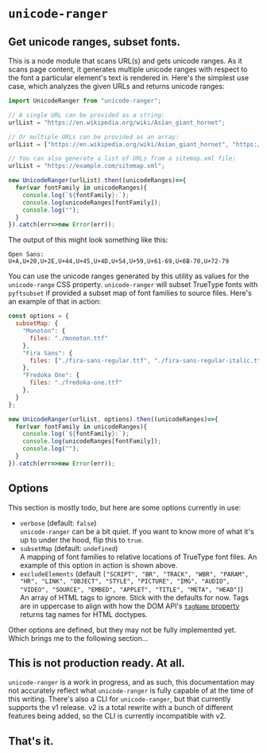 # `unicode-ranger`
## Get unicode ranges, subset fonts.

This is a node module that scans URL(s) and gets unicode ranges. As it scans page content, it generates multiple unicode ranges with respect to the font a particular element's text is rendered in. Here's the simplest use case, which analyzes the given URLs and returns unicode ranges:

```javascript
import UnicodeRanger from "unicode-ranger";

// A single URL can be provided as a string:
urlList = "https://en.wikipedia.org/wiki/Asian_giant_hornet";

// Or multiple URLs can be provided as an array:
urlList = ["https://en.wikipedia.org/wiki/Asian_giant_hornet", "https://en.wikipedia.org/wiki/Sphecius_speciosus", "https://en.wikipedia.org/wiki/Hemipepsis_ustulata"];

// You can also generate a list of URLs from a sitemap.xml file:
urlList = "https://example.com/sitemap.xml";

new UnicodeRanger(urlList).then((unicodeRanges)=>{
  for(var fontFamily in unicodeRanges){
    console.log(`${fontFamily}:`);
    console.log(unicodeRanges[fontFamily]);
    console.log("");
  }
}).catch(err=>new Error(err));
```

The output of this might look something like this:

```
Open Sans:
U+A,U+20,U+2E,U+44,U+45,U+4D,U+54,U+59,U+61-69,U+6B-70,U+72-79
```

You can use the unicode ranges generated by this utility as values for the `unicode-range` CSS property. `unicode-ranger` will subset TrueType fonts with `pyftsubset` if provided a subset map of font families to source files. Here's an example of that in action:

```javascript
const options = {
  subsetMap: {
    "Monoton": {
      files: "./monoton.ttf"
    },
    "Fira Sans": {
      files: ["./fira-sans-regular.ttf", "./fira-sans-regular-italic.ttf", "./fira-sans-bold.ttf"]
    },
    "Fredoka One": {
      files: "./fredoka-one.ttf"
    },
  }
};

new UnicodeRanger(urlList, options).then((unicodeRanges)=>{
  for(var fontFamily in unicodeRanges){
    console.log(`${fontFamily}:`);
    console.log(unicodeRanges[fontFamily]);
    console.log("");
  }
}).catch(err=>new Error(err));
```

## Options
This section is mostly todo, but here are some options currently in use:

- `verbose` (default: `false`)<br>`unicode-ranger` can be a bit quiet. If you want to know more of what it's up to under the hood, flip this to `true`.
- `subsetMap` (default: `undefined`)<br>
A mapping of font families to relative locations of TrueType font files. An example of this option in action is shown above.
- `excludeElements` (default `["SCRIPT", "BR", "TRACK", "WBR", "PARAM", "HR", "LINK", "OBJECT", "STYLE", "PICTURE", "IMG", "AUDIO", "VIDEO", "SOURCE", "EMBED", "APPLET", "TITLE", "META", "HEAD"]`)<br>An array of HTML tags to ignore. Stick with the defaults for now. Tags are in uppercase to align with how the DOM API's [`tagName` property](https://developer.mozilla.org/en-US/docs/Web/API/Element/tagName) returns tag names for HTML doctypes.

Other options are defined, but they may not be fully implemented yet. Which brings me to the following section...

## This is not production ready. At all.
`unicode-ranger` is a work in progress, and as such, this documentation may not accurately reflect what `unicode-ranger` is fully capable of at the time of this writing. There's also a CLI for `unicode-ranger`, but that currently supports the v1 release. v2 is a total rewrite with a bunch of different features being added, so the CLI is currently incompatible with v2.

## That's it.
